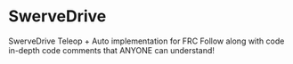 # SwerveDrive
SwerveDrive Teleop + Auto implementation for FRC
Follow along with code in-depth code comments that ANYONE can understand!
